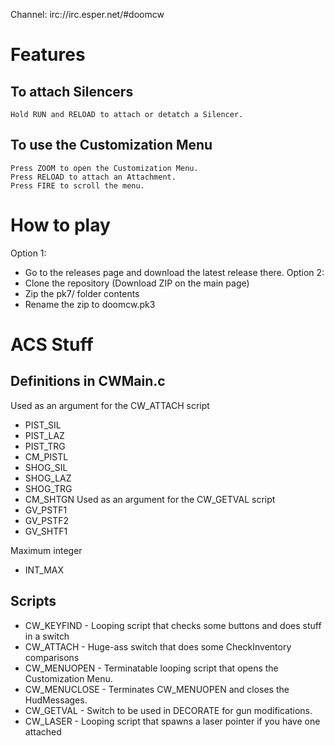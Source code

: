 Channel: irc://irc.esper.net/#doomcw

Features
========
To attach Silencers
-------------------
	Hold RUN and RELOAD to attach or detatch a Silencer.

To use the Customization Menu
-----------------------------
	Press ZOOM to open the Customization Menu.
	Press RELOAD to attach an Attachment.
	Press FIRE to scroll the menu.

How to play
===========
Option 1:
* Go to the releases page and download the latest release there.
Option 2:
* Clone the repository (Download ZIP on the main page)
* Zip the pk7/ folder contents
* Rename the zip to doomcw.pk3

ACS Stuff
=========
Definitions in CWMain.c
-----------------------
Used as an argument for the CW_ATTACH script
- PIST_SIL
- PIST_LAZ
- PIST_TRG
- CM_PISTL
- SHOG_SIL
- SHOG_LAZ
- SHOG_TRG
- CM_SHTGN
Used as an argument for the CW_GETVAL script
- GV_PSTF1
- GV_PSTF2
- GV_SHTF1

Maximum integer
- INT_MAX

Scripts
-------
- CW_KEYFIND - Looping script that checks some buttons and does stuff in a switch
- CW_ATTACH - Huge-ass switch that does some CheckInventory comparisons
- CW_MENUOPEN - Terminatable looping script that opens the Customization Menu.
- CW_MENUCLOSE - Terminates CW_MENUOPEN and closes the HudMessages.
- CW_GETVAL - Switch to be used in DECORATE for gun modifications.
- CW_LASER - Looping script that spawns a laser pointer if you have one attached
